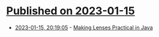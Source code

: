 # [Published on 2023-01-15](index.md)

* [2023-01-15, 20:19:05](https://news.ycombinator.com/item?id=34392885) - [Making Lenses Practical in Java](https://chriskiehl.com/article/practical-lenses)
